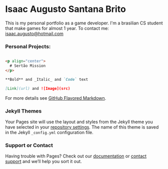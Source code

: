 # Isaac Augusto Santana Brito

This is my personal portfolio as a game developer. 
I'm a brasilian CS student that make games for almost 1 year.
To contact me: isaac.augusto@hotmail.com

### Personal Projects:

```markdown

<p align="center">
  # Sertão Mission
</p>

**Bold** and _Italic_ and `Code` text

[Link](url) and ![Image](src)
```

For more details see [GitHub Flavored Markdown](https://guides.github.com/features/mastering-markdown/).

### Jekyll Themes

Your Pages site will use the layout and styles from the Jekyll theme you have selected in your [repository settings](https://github.com/IsaacAugusto/Portfolio/settings). The name of this theme is saved in the Jekyll `_config.yml` configuration file.

### Support or Contact

Having trouble with Pages? Check out our [documentation](https://help.github.com/categories/github-pages-basics/) or [contact support](https://github.com/contact) and we’ll help you sort it out.
